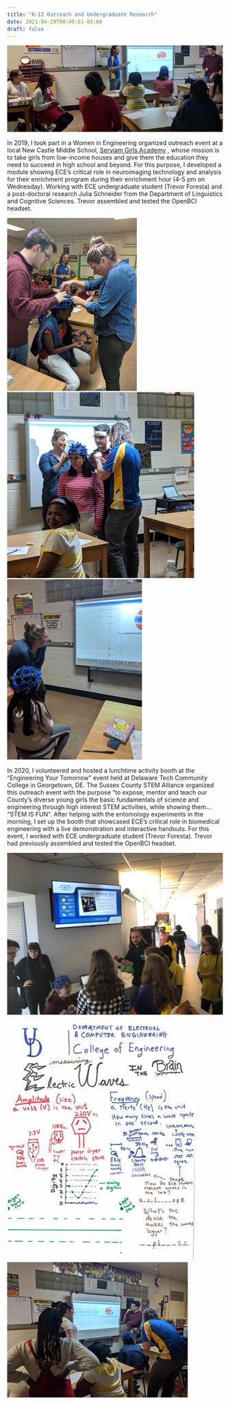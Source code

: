 ```yaml
---
title: "K–12 Outreach and Undergraduate Research"
date: 2021-04-29T00:49:51-04:00
draft: false
---
```

![Outreach Image](/images/outreach/image4.jpg)

In 2019, I took part in a Women in Engineering organized outreach event at a local New Castle Middle School, [Serviam Girls Academy](https://serviamgirlsacademy.org/) , whose mission is to take girls from low-income houses and give them the education they need to succeed in high school and beyond. For this purpose, I developed a module showing ECE’s critical role in neuroimaging technology and analysis for their enrichment program during their enrichment hour (4-5 pm on Wednesday). Working with ECE undergraduate student (Trevor Foresta) and a post-doctoral research Julia Schneider from the Department of Linguistics and Cognitive Sciences. Trevor assembled and tested the OpenBCI headset.

![Outreach Image](/images/outreach/image8.jpg)
![Outreach Image](/images/outreach/image5.jpg)
![Outreach Image](/images/outreach/image7.jpg)

In 2020, I volunteered and hosted a lunchtime activity booth at the “Engineering Your Tomorrow” event held at Delaware Tech Community College in Georgetown, DE.  The Sussex County STEM Alliance organized this outreach event with the purpose “to expose, mentor and teach our County’s diverse young girls the basic fundamentals of science and engineering through high interest STEM activities, while showing them... "STEM IS FUN".  After helping with the entomology experiments in the morning, I set up the booth that showcased ECE’s critical role in biomedical engineering with a live demonstration and interactive handouts. For this event, I worked with ECE undergraduate student (Trevor Foresta). Trevor had previously assembled and tested the OpenBCI headset.

![Outreach Image](/images/outreach/image1.jpg)
![Outreach Image](/images/outreach/image3.jpg)
![Outreach Image](/images/outreach/image6.jpg)
